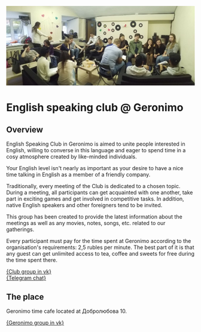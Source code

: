 ![photo](./photo.jpg)

# English speaking club @ Geronimo

## Overview

English Speaking Club in Geronimo is aimed to unite people interested in English, willing to converse in this language and eager to spend time in a cosy atmosphere created by like-minded individuals.

Your English level isn't nearly as important as your desire to have a nice time talking in English as a member of a friendly company.

Traditionally, every meeting of the Club is dedicated to a chosen topic. During a meeting, all participants can get acquainted with one another, take part in exciting games and get involved in competitive tasks. In addition, native English speakers and other foreigners tend to be invited.

This group has been created to provide the latest information about the meetings as well as any movies, notes, songs, etc. related to our gatherings.

Every participant must pay for the time spent at Geronimo according to the organisation's requirements: 2,5 rubles per minute. The best part of it is that any guest can get unlimited access to tea, coffee and sweets for free during the time spent there.

[{Club group in vk}](https://vk.com/escnn)<br>
[{Telegram chat}](https://t.me/escnn)

## The place

Geronimo time cafe located at Добролюбова 10.

[{Geronimo group in vk}](https://vk.com/geronimonn)
